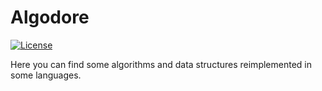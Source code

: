 # Algodore

[![License](https://img.shields.io/badge/licence-MIT-brightgreen.svg)](https://github.com/maddenvvs/algodore/blob/master/LICENSE)

Here you can find some algorithms and data structures reimplemented in some languages.
